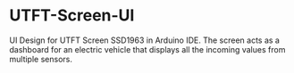 # UTFT-Screen-UI
UI Design for UTFT Screen SSD1963 in Arduino IDE. The screen acts as a dashboard for an electric vehicle that displays all the incoming values from multiple sensors.
